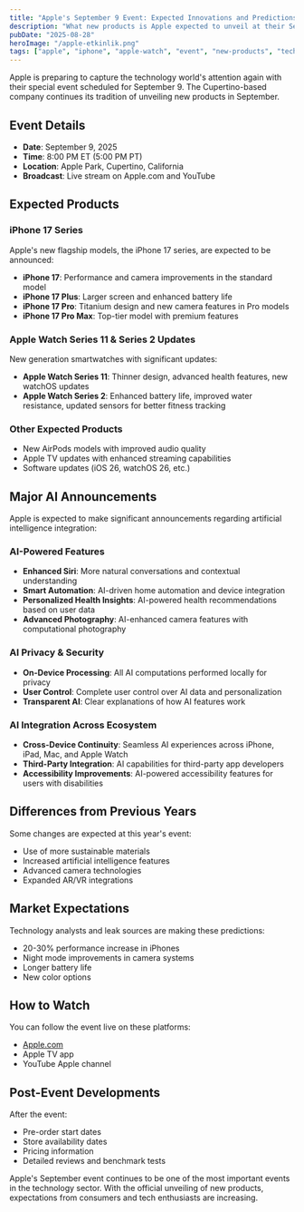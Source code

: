 ```yaml
---
title: "Apple's September 9 Event: Expected Innovations and Predictions"
description: "What new products is Apple expected to unveil at their September 9 special event?"
pubDate: "2025-08-28"
heroImage: "/apple-etkinlik.png"
tags: ["apple", "iphone", "apple-watch", "event", "new-products", "technology"]
---
```


Apple is preparing to capture the technology world's attention again with their special event scheduled for September 9. The Cupertino-based company continues its tradition of unveiling new products in September.

## Event Details

- **Date**: September 9, 2025
- **Time**: 8:00 PM ET (5:00 PM PT)
- **Location**: Apple Park, Cupertino, California
- **Broadcast**: Live stream on Apple.com and YouTube

## Expected Products

### iPhone 17 Series
Apple's new flagship models, the iPhone 17 series, are expected to be announced:

- **iPhone 17**: Performance and camera improvements in the standard model
- **iPhone 17 Plus**: Larger screen and enhanced battery life
- **iPhone 17 Pro**: Titanium design and new camera features in Pro models
- **iPhone 17 Pro Max**: Top-tier model with premium features

### Apple Watch Series 11 & Series 2 Updates
New generation smartwatches with significant updates:
- **Apple Watch Series 11**: Thinner design, advanced health features, new watchOS updates
- **Apple Watch Series 2**: Enhanced battery life, improved water resistance, updated sensors for better fitness tracking

### Other Expected Products
- New AirPods models with improved audio quality
- Apple TV updates with enhanced streaming capabilities
- Software updates (iOS 26, watchOS 26, etc.)

## Major AI Announcements

Apple is expected to make significant announcements regarding artificial intelligence integration:

### AI-Powered Features
- **Enhanced Siri**: More natural conversations and contextual understanding
- **Smart Automation**: AI-driven home automation and device integration
- **Personalized Health Insights**: AI-powered health recommendations based on user data
- **Advanced Photography**: AI-enhanced camera features with computational photography

### AI Privacy & Security
- **On-Device Processing**: All AI computations performed locally for privacy
- **User Control**: Complete user control over AI data and personalization
- **Transparent AI**: Clear explanations of how AI features work

### AI Integration Across Ecosystem
- **Cross-Device Continuity**: Seamless AI experiences across iPhone, iPad, Mac, and Apple Watch
- **Third-Party Integration**: AI capabilities for third-party app developers
- **Accessibility Improvements**: AI-powered accessibility features for users with disabilities

## Differences from Previous Years

Some changes are expected at this year's event:
- Use of more sustainable materials
- Increased artificial intelligence features
- Advanced camera technologies
- Expanded AR/VR integrations

## Market Expectations

Technology analysts and leak sources are making these predictions:
- 20-30% performance increase in iPhones
- Night mode improvements in camera systems
- Longer battery life
- New color options

## How to Watch

You can follow the event live on these platforms:
- [Apple.com](https://www.apple.com/apple-events/)
- Apple TV app
- YouTube Apple channel

## Post-Event Developments

After the event:
- Pre-order start dates
- Store availability dates
- Pricing information
- Detailed reviews and benchmark tests

Apple's September event continues to be one of the most important events in the technology sector. With the official unveiling of new products, expectations from consumers and tech enthusiasts are increasing.